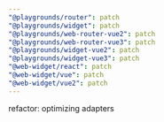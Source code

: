 ```yaml
---
"@playgrounds/router": patch
"@playgrounds/widget": patch
"@playgrounds/web-router-vue2": patch
"@playgrounds/web-router-vue3": patch
"@playgrounds/widget-vue2": patch
"@playgrounds/widget-vue3": patch
"@web-widget/react": patch
"@web-widget/vue": patch
"@web-widget/vue2": patch
---
```


refactor: optimizing adapters
